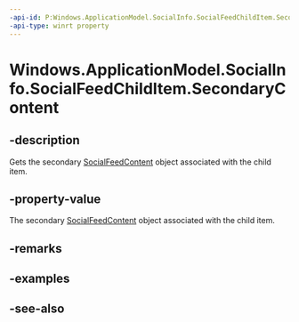 ----api-id: P:Windows.ApplicationModel.SocialInfo.SocialFeedChildItem.SecondaryContent
-api-type: winrt property
---<!-- Property syntaxpublic Windows.ApplicationModel.SocialInfo.SocialFeedContent SecondaryContent { get; }--># Windows.ApplicationModel.SocialInfo.SocialFeedChildItem.SecondaryContent## -descriptionGets the secondary [SocialFeedContent](socialfeedcontent.md) object associated with the child item.## -property-valueThe secondary [SocialFeedContent](socialfeedcontent.md) object associated with the child item.## -remarks## -examples## -see-also